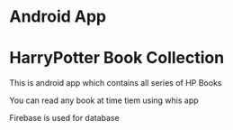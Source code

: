# Android App
# HarryPotter Book Collection

This is android app which contains all series of HP Books

You can read any book at time tiem using whis app

Firebase is used for database 